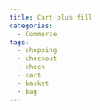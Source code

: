 ```yaml
---
title: Cart plus fill
categories:
  - Commerce
tags:
  - shopping
  - checkout
  - check
  - cart
  - basket
  - bag
---
```

